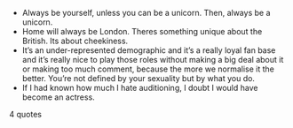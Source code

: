  - Always be yourself, unless you can be a unicorn. Then, always be a unicorn.
 - Home will always be London. Theres something unique about the British. Its about cheekiness.
 - It’s an under-represented demographic and it’s a really loyal fan base and it’s really nice to play those roles without making a big deal about it or making too much comment, because the more we normalise it the better. You’re not defined by your sexuality but by what you do.
 - If I had known how much I hate auditioning, I doubt I would have become an actress.

4 quotes